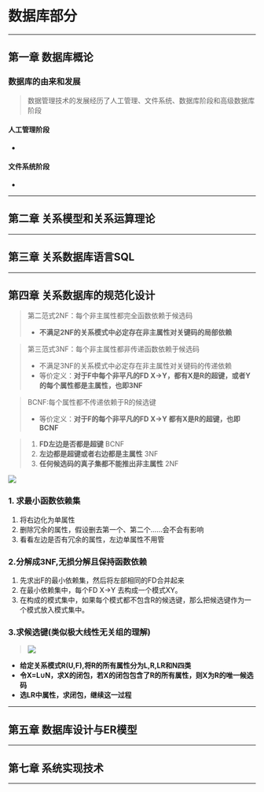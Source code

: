 # 数据库部分
------
## 第一章 数据库概论
### 数据库的由来和发展
> 数据管理技术的发展经历了人工管理、文件系统、数据库阶段和高级数据库阶段
#### 人工管理阶段
- 
#### 文件系统阶段
- 

------
## 第二章 关系模型和关系运算理论
------
## 第三章 关系数据库语言SQL







------
## 第四章 关系数据库的规范化设计
> 第二范式2NF：每个非主属性都完全函数依赖于候选码
> - **不满足2NF的关系模式中必定存在非主属性对关键码的局部依赖**

> 第三范式3NF：每个非主属性都非传递函数依赖于候选码
> - 不满足3NF的关系模式中必定存在非主属性对关键码的传递依赖
> - 等价定义：**对于F中每个非平凡的FD X->Y，都有X是R的超键，或者Y的每个属性都是主属性，也即3NF**

> BCNF:每个属性都不传递依赖于R的候选键
> - 等价定义：**对于F的每个非平凡的FD X->Y 都有X是R的超键，也即BCNF**

> 1. **FD左边是否都是超键** BCNF
> 2. **左边都是超键或者右边都是主属性** 3NF
> 3. **任何候选码的真子集都不能推出非主属性** 2NF
   
![](https://cdn.jsdelivr.net/gh/donladon/img/img/@P1CR_I2YME1~QFUZ]H$15K.png)

### 1. 求最小函数依赖集
1. 将右边化为单属性
2. 删除冗余的属性，假设删去第一个、第二个……会不会有影响
3. 看看左边是否有冗余的属性，左边单属性不用管

### 2.分解成3NF,无损分解且保持函数依赖
1. 先求出F的最小依赖集，然后将左部相同的FD合并起来
2. 在最小依赖集中，每个FD X->Y 去构成一个模式XY。
3. 在构成的模式集中，如果每个模式都不包含R的候选键，那么把候选键作为一个模式放入模式集中。

### 3.求候选键(类似极大线性无关组的理解)

> ![](https://cdn.jsdelivr.net/gh/donladon/img/img/202210030028526.png)

- **给定关系模式R(U,F),将R的所有属性分为L,R,LR和N四类**
- **令X=L∪N，求X的闭包，若X的闭包包含了R的所有属性，则X为R的唯一候选码**
- **选LR中属性，求闭包，继续这一过程**

------
## 第五章 数据库设计与ER模型
------
## 第七章 系统实现技术
------